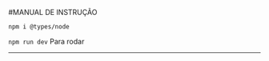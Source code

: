 #MANUAL DE INSTRUÇÃO

```npm i @types/node```

  `npm run dev` Para rodar


  ______________________________________________________
